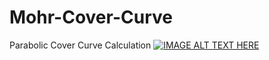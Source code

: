 # Mohr-Cover-Curve
Parabolic Cover Curve Calculation
[![IMAGE ALT TEXT HERE](https://img.youtube.com/vi/AqvFB0RofzY/0.jpg)](https://www.youtube.com/AqvFB0RofzY)
